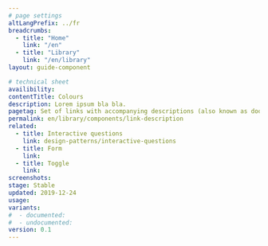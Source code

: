 ```yaml
---
# page settings
altLangPrefix: ../fr
breadcrumbs:
  - title: "Home"
    link: "/en"
  - title: "Library"
    link: "/en/library"
layout: guide-component

# technical sheet
availibility:
contentTitle: Colours
description: Lorem ipsum bla bla.
pagetag: Set of links with accompanying descriptions (also known as doormats).
permalink: en/library/components/link-description
related:
  - title: Interactive questions
    link: design-patterns/interactive-questions
  - title: Form
    link:
  - title: Toggle
    link:
screenshots:
stage: Stable
updated: 2019-12-24
usage:
variants:
#  - documented:
#  - undocumented:
version: 0.1
---
```

<!-- Content -->
